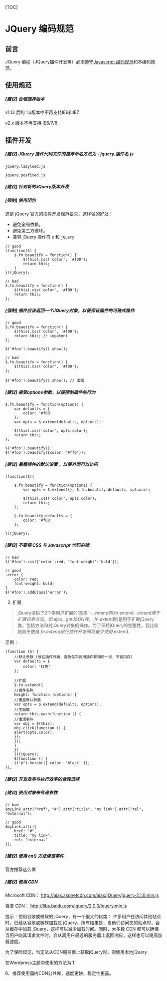 [TOC]

# JQuery 编码规范

## 前言

JQuery 编程（JQuery插件开发等）必须遵守[Javascript 编码规范](javascript.md)和本编码规范。

## 使用规范

##### [建议] 合理选择版本

v1.13 后的 1.x版本中不再支持IE6和IE7

v2.x 版本不再支持 IE6/7/8

## 插件开发


##### [建议] JQuery 插件代码文件的推荐命名方法为：jquery.插件名.js

```
jquery.lazyload.js

jquery.posfixed.js
```

##### [建议] 针对新的JQuery版本开发



##### [强制] 使用闭包

这是 jQuery 官方的插件开发规范要求，这样做的好处：
* 避免全局依赖。
* 避免第三方破坏。
* 兼容 jQuery 操作符 `$` 和 `jQuery`

```
// good
(function($) {
	$.fn.beautify = function() {
		$(this).css('color', '#f00');
		return this;	
	}
})(jQuery);

// bad
$.fn.beautify = function() {
	$(this).css('color', '#f00');
	return this;	
};
```

##### [强制] 插件应该返回一个JQuery对象，以便保证插件的可链式操作


```
// good
$.fn.beautify = function() {
	$(this).css('color', '#f00');
	return this; // impotent
};

$('#foo').beautify().show();

// bad
$.fn.beautify = function() {
	$(this).css('color', '#f00');
};

$('#foo').beautify().show(); // 出错

```

##### [建议] 接受options参数，以便控制插件的行为

```
$.fn.beautify = function(options) {
	var defaults = { 
		color: '#f00'
	}; 
	var opts = $.extend(defaults, options); 
	
	$(this).css('color', opts.color);
	return this;
};

$('#foo').beautify();
$('#foo').beautify({color: '#ff0'});
```

##### [建议] 暴露插件的默认设置 ，以便外面可以访问

```
(function($){

	$.fn.beautify = function(options) {
		var opts = $.extend({}, $.fn.beautify.defaults, options); 
		
		$(this).css('color', opts.color);
		return this;
	};

	$.fn.beautify.defaults = { 
		color: '#f00'
	}; 
	
})(jQuery);
```

##### [建议] 不要将 CSS 与 Javascript 代码杂揉

```
// bad
$('#foo').css({'color':red, 'font-weight':'bold'});

// good
.error {
	color: red;
	font-weight: bold;
}
$('#foo').addClass('error'); 
```

2. 扩展
 
> jQuery提供了2个供用户扩展的‘基类’ - $.extend和$.fn.extend.
> $.extend 用于扩展自身方法，如$.ajax, $.getJSON等，$.fn.extend则是用于扩展jQuery类，包括方法和对jQuery对象的操作。为了保持jQuery的完整性，我比较 趋向于使用$.fn.extend进行插件开发而尽量少使用$.extend.


示例：

```
(function ($) {
	//默认参数 (放在插件外面，避免每次调用插件都调用一次，节省内存)
	var defaults = {
		color: '红色'
	};

	//扩展
	$.fn.extend({
	//插件名称
	height: function (options) {
	//覆盖默认参数
	var opts = $.extend(defaults, options);
	//主函数
	return this.each(function () {
	//激活事件
	var obj = $(this);
	obj.click(function () {
	alert(opts.color);
	});
	});
	}
	})
	})(jQuery);
	$(function () {
	$("p").height({ color: 'black' });
});
``` 
 
##### [建议] 开发效率与执行效率的合理选择

##### [建议] 使用对象来传递参数

```
// bad
$myLink.attr("href", "#").attr("title", "my link").attr("rel", "external");

// good
$myLink.attr({
    href: "#",
    title: "my link",
    rel: "external"
});
```

##### [建议] 使用 on() 方法绑定事件

官方推荐这么做

##### [建议] 使用 CDN

Microsoft CDN：
http://ajax.aspnetcdn.com/ajax/jQuery/jquery-2.1.0.min.js

百度 CDN：
http://libs.baidu.com/jquery/2.0.3/jquery.min.js


提示：使用谷歌或微软的 jQuery，有一个很大的优势：
许多用户在访问其他站点时，已经从谷歌或微软加载过 jQuery。所有结果是，当他们访问您的站点时，会从缓存中加载 jQuery，这样可以减少加载时间。同时，大多数 CDN 都可以确保当用户向其请求文件时，会从离用户最近的服务器上返回响应，这样也可以提高加载速度。


为了保险起见，当无法从CDN服务器上获取jQuery时，则使用本地jQuery

<script type="text/javascript">window.jQuery||document.write('<scriptsrc="//localhost/jQuery/jquery-2.1.0.min.js"><\/script>');</script>
在Wordpress主题中使用的方法为
1

<script type="text/javascript">window.jQuery||document.write('<scripttype="text/javascript"src="<?phpechoget_template_directory_uri();?>/jquery.min.js">\x3C/script>')</script>

6、推荐使用国内CDN公共库，速度更快，稳定性更高。
